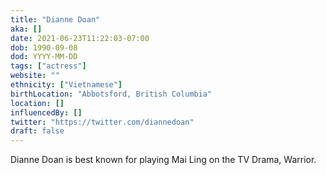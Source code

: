 ```yaml
---
title: "Dianne Doan"
aka: []
date: 2021-06-23T11:22:03-07:00
dob: 1990-09-08
dod: YYYY-MM-DD
tags: ["actress"]
website: ""
ethnicity: ["Vietnamese"]
birthLocation: "Abbotsford, British Columbia"
location: []
influencedBy: []
twitter: "https://twitter.com/diannedoan"
draft: false
---
```


Dianne Doan is best known for playing Mai Ling on the TV Drama, Warrior.

